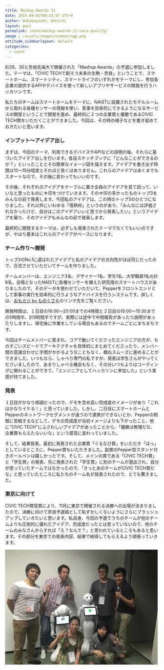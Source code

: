 ```yaml
---
title: Mashup Awards 11
date: 2015-09-01T00:23:57 UTC+9
author: Wakabayashi, Kenichi
layout: post
permalink: /note/mashup-awards-11-nara-qualify/
image : /assets/images/common/ogp.png
attitude_sidebarlayout: default
categories:
  - event
---
```

8/29、30と奈良先端大で開催された「Mashup Awards」の予選に参加しました。テーマは、「CIVIC TECHで創ろう未来の生駒・奈良」ということで、スマートホーム、スマートシティ、スマートライフのいずれかをテーマにし、参加各企業の提供するAPIやデバイスを使って新しいアプリやサービスの開発を行うハッカソンです。

私たちのチームはスマートホームをテーマに、NAISTに設置されたモデルルームから取れる各種センサーの情報を使い、家事を効率的にできるようになるサービスの開発ということで開発を進め、最終的に２つの企業賞と優勝であるCIVIC TECH賞をいただくことができました。今回は、その時の様子などを書き留めておきたいと思います。

### インプット〜アイデア出し
まずは、今回のテーマ、利用できるデバイスやAPIなどの説明の後、それらに基づいたアイデア出しを行います。各自スケッチブックに「どんなことができるのか？」といったこととその簡単なイメージ図を描きます。アイデアを書き出す時間は10〜15分程度とそれほど長くはありません。これらのアイデアはあくまでもスタートなので、その後に変わってもいいのです。

その後、それぞれのアイデアをテーブルに置き全員のアイデアを見て回って、いいなと思ったものに☆印をつけていきます。その☆印の多かったものトップ3をみんなの前で発表します。今回私のアイデアは、この時のトップ3のひとつになりました。それ以外にいわゆる「情熱枠」というのがあり、「みんなには評価されなかったけど、自分はこのアイデアいいと思うから発表したい」というアイデアを募り、そのアイデアもみんなの前で発表します。

最終的に開発するテーマは、必ずしも発表されたテーマでなくてもいいのですが、やはり基本はこれらのアイデアがベースになります。

### チーム作り〜開発
トップ3のNo.1に選ばれたアイデアと私のアイデアの方向性がほぼ同じだったので、合流させていただいてチームを作りました。

チームメンバーは、エンジニア3名、デザイナー1名、学生1名、大学職員1名の計6名。会場となったNAISTに各種センサーを備えた研究用のスマートハウスがありましたので、そのデータを使わせていただいて、Pepperをフロントエンドとして家事の実行を効率的に行うようなアドバイスを行うシステムです。詳しくは、[おもカジ by ものぐさ６](http://hacklog.jp/works/3472)のリンク先をご覧ください。

開発時間は、１日目の16:00〜20:00までの4時間と２日目の10:00〜15:30までの5時間半、計9時間半ですが、実際には途中で中間報告があったり説明があったりしますし、帰宅後に作業をしている場合もあるのでチームごとにまちまちです。

今回はチームメンバーに恵まれ、コアで動いてくださったエンジニアの方が、ものすごいスピードでアーキテクチャを具体的にまとめてくださったり、メンバー間の意識合わせに手間がかかるようなこともなく、概ねスムーズに進めることができました。いつもなら、しゃべり専門の私ですが、発表は学生さんがやってくださいましたので、あまりしゃべる機会もなく、その分いつもよりはコーディングに関わることができて、「エンジニアとしてハッカソンに参加した」という実感が持てました。

### 発表
１日目がかなり順調だったので、デモを含め高い完成度のイメージがあり「これはかなりイケる！」と思っていました。しかし、二日目にスマートホームとPepperのネットワークセグメントが違うので連携ができないとか、Pepperの制御に苦戦するなどして、デモの完成度が当初イメージよりも下がったこと、他に"CIVIC TECH"にふさわしいアイデアがあったことから、「優勝は無理だな、企業賞もらえたらいいな」という感覚に変わっていました。

そして、結果発表。最初に発表された企業賞「ぐるなび賞」をいただき「ほっ」としているところに、Pepper賞もいただきました。副賞のPepper型スタンド付きボールペンは嬉しかったです。そして、メインの賞である「CIVIC TECH賞」と「学生賞」の発表。先に発表された「学生賞」に別のチームが選出され、自分が思っていたチームではなかったので、「きっとあのチームがCIVIC TECH賞だな」と思っていたところに私たちのチーム名が発表されたので、とても驚きました。

### 東京に向けて
CIVIC TECH賞受賞により、11月に東京で開催される決勝への出場が決まりましたので、決勝に向けて奈良予選組として恥ずかしくないようにさらにブラッシュアップしていきたいと思います。私自身、今回の予選でうちのチームが他のチームよりも圧倒的に優れたアイデア、完成度だったとは思っていないので、他のチームのみなさんからすれば「え？なんで？」と思われているところもあると思います。その部分を東京での発表内容、結果で納得してもらえるよう頑張っていきます。

![Mashup Awards奈良](/assets/images/2015/09/IMG_1660.jpg)


